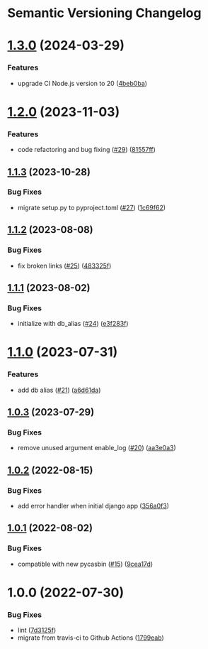 # Semantic Versioning Changelog

# [1.3.0](https://github.com/pycasbin/django-orm-adapter/compare/v1.2.0...v1.3.0) (2024-03-29)


### Features

* upgrade CI Node.js version to 20 ([4beb0ba](https://github.com/pycasbin/django-orm-adapter/commit/4beb0baf43e55a3ba2fdb6c30b7110135d66f8ab))

# [1.2.0](https://github.com/pycasbin/django-orm-adapter/compare/v1.1.3...v1.2.0) (2023-11-03)


### Features

* code refactoring and bug fixing ([#29](https://github.com/pycasbin/django-orm-adapter/issues/29)) ([81557ff](https://github.com/pycasbin/django-orm-adapter/commit/81557ffb7c7b2756fc2676662a693cd2d684e20e))

## [1.1.3](https://github.com/pycasbin/django-orm-adapter/compare/v1.1.2...v1.1.3) (2023-10-28)


### Bug Fixes

* migrate setup.py to pyproject.toml ([#27](https://github.com/pycasbin/django-orm-adapter/issues/27)) ([1c69f62](https://github.com/pycasbin/django-orm-adapter/commit/1c69f6220975e7a3996947cab6b0c3048ca8ed9a))

## [1.1.2](https://github.com/pycasbin/django-orm-adapter/compare/v1.1.1...v1.1.2) (2023-08-08)


### Bug Fixes

* fix broken links ([#25](https://github.com/pycasbin/django-orm-adapter/issues/25)) ([483325f](https://github.com/pycasbin/django-orm-adapter/commit/483325f885c59dd54548d097c7a592b0cde8f569))

## [1.1.1](https://github.com/pycasbin/django-orm-adapter/compare/v1.1.0...v1.1.1) (2023-08-02)


### Bug Fixes

* initialize with db_alias ([#24](https://github.com/pycasbin/django-orm-adapter/issues/24)) ([e3f283f](https://github.com/pycasbin/django-orm-adapter/commit/e3f283fd6e07efef037ab552f81bb9061a4fc563))

# [1.1.0](https://github.com/pycasbin/django-orm-adapter/compare/v1.0.3...v1.1.0) (2023-07-31)


### Features

* add db alias ([#21](https://github.com/pycasbin/django-orm-adapter/issues/21)) ([a6d61da](https://github.com/pycasbin/django-orm-adapter/commit/a6d61da8943ab839e4452478abb15a25d68067a5))

## [1.0.3](https://github.com/pycasbin/django-orm-adapter/compare/v1.0.2...v1.0.3) (2023-07-29)


### Bug Fixes

* remove unused argument enable_log ([#20](https://github.com/pycasbin/django-orm-adapter/issues/20)) ([aa3e0a3](https://github.com/pycasbin/django-orm-adapter/commit/aa3e0a38132a212f6cbf4908cd2978b405a5964c))

## [1.0.2](https://github.com/pycasbin/django-orm-adapter/compare/v1.0.1...v1.0.2) (2022-08-15)


### Bug Fixes

* add error handler when initial django app ([356a0f3](https://github.com/pycasbin/django-orm-adapter/commit/356a0f3a42a5399488cc83eba9b3d0f1cec70e8f))

## [1.0.1](https://github.com/pycasbin/django-orm-adapter/compare/v1.0.0...v1.0.1) (2022-08-02)


### Bug Fixes

* compatible with new pycasbin ([#15](https://github.com/pycasbin/django-orm-adapter/issues/15)) ([9cea17d](https://github.com/pycasbin/django-orm-adapter/commit/9cea17d916e9b10177a626a6123bc9d21327083f))

# 1.0.0 (2022-07-30)


### Bug Fixes

* lint ([7d3125f](https://github.com/pycasbin/django-orm-adapter/commit/7d3125fd76c01c0004e01311b9ba3e8af186c7a3))
* migrate from travis-ci to Github Actions ([1799eab](https://github.com/pycasbin/django-orm-adapter/commit/1799eab6aa105e59a2df1e301b5e08602f89b5fb))

